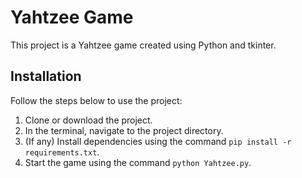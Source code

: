 # Yahtzee Game

This project is a Yahtzee game created using Python and tkinter.

## Installation

Follow the steps below to use the project:

1. Clone or download the project.
2. In the terminal, navigate to the project directory.
3. (If any) Install dependencies using the command `pip install -r requirements.txt`.
4. Start the game using the command `python Yahtzee.py`.